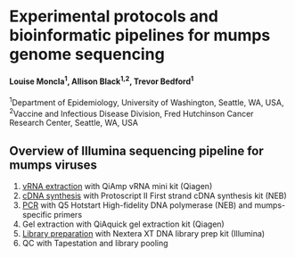 # Experimental protocols and bioinformatic pipelines for mumps genome sequencing

#### Louise Moncla<sup>1</sup>, Allison Black<sup>1,2</sup>, Trevor Bedford<sup>1

<sup>1</sup>Department of Epidemiology, University of Washington, Seattle, WA, USA, <sup>2</sup>Vaccine and Infectious Disease Division, Fred Hutchinson Cancer Research Center, Seattle, WA, USA


## Overview of Illumina sequencing pipeline for mumps viruses
1. [vRNA extraction](https://github.com/blab/mumps-seq/blob/master/protocols/vRNA%20extraction.md) with QiAmp vRNA mini kit (Qiagen)
2. [cDNA synthesis](https://github.com/blab/mumps-seq/blob/master/protocols/RT%20and%20PCR.md) with Protoscript II First strand cDNA synthesis kit (NEB)
3. [PCR](https://github.com/blab/mumps-seq/blob/master/protocols/RT%20and%20PCR.md) with Q5 Hotstart High-fidelity DNA polymerase (NEB) and mumps-specific primers 
4. Gel extraction with QiAquick gel extraction kit (Qiagen)
5. [Library preparation](https://github.com/blab/mumps-seq/blob/master/protocols/Library%20preparation.md) with Nextera XT DNA library prep kit (Illumina)
6. QC with Tapestation and library pooling

